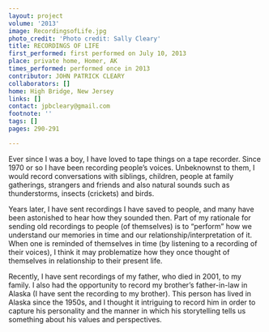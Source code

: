 ```yaml
---
layout: project
volume: '2013'
image: RecordingsofLife.jpg
photo_credit: 'Photo credit: Sally Cleary'
title: RECORDINGS OF LIFE
first_performed: first performed on July 10, 2013
place: private home, Homer, AK
times_performed: performed once in 2013
contributor: JOHN PATRICK CLEARY
collaborators: []
home: High Bridge, New Jersey
links: []
contact: jpbcleary@gmail.com
footnote: ''
tags: []
pages: 290-291

---
```


Ever since I was a boy, I have loved to tape things on a tape recorder. Since 1970 or so I have been recording people’s voices. Unbeknownst to them, I would record conversations with siblings, children, people at family gatherings, strangers and friends and also natural sounds such as thunderstorms, insects (crickets) and birds.

Years later, I have sent recordings I have saved to people, and many have been astonished to hear how they sounded then. Part of my rationale for sending old recordings to people (of themselves) is to “perform” how we understand our memories in time and our relationship/interpretation of it. When one is reminded of themselves in time (by listening to a recording of their voices), I think it may problematize how they once thought of themselves in relationship to their present life.

Recently, I have sent recordings of my father, who died in 2001, to my family. I also had the opportunity to record my brother’s father-in-law in Alaska (I have sent the recording to my brother). This person has lived in Alaska since the 1950s, and I thought it intriguing to record him in order to capture his personality and the manner in which his storytelling tells us something about his values and perspectives.
